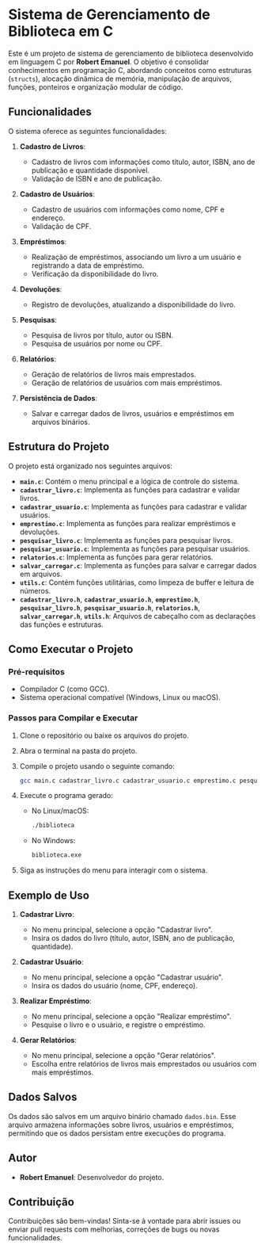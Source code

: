 # Sistema de Gerenciamento de Biblioteca em C

Este é um projeto de sistema de gerenciamento de biblioteca desenvolvido em linguagem C por **Robert Emanuel**. O objetivo é consolidar conhecimentos em programação C, abordando conceitos como estruturas (`structs`), alocação dinâmica de memória, manipulação de arquivos, funções, ponteiros e organização modular de código.

## Funcionalidades

O sistema oferece as seguintes funcionalidades:

1. **Cadastro de Livros**:
   - Cadastro de livros com informações como título, autor, ISBN, ano de publicação e quantidade disponível.
   - Validação de ISBN e ano de publicação.

2. **Cadastro de Usuários**:
   - Cadastro de usuários com informações como nome, CPF e endereço.
   - Validação de CPF.

3. **Empréstimos**:
   - Realização de empréstimos, associando um livro a um usuário e registrando a data de empréstimo.
   - Verificação da disponibilidade do livro.

4. **Devoluções**:
   - Registro de devoluções, atualizando a disponibilidade do livro.

5. **Pesquisas**:
   - Pesquisa de livros por título, autor ou ISBN.
   - Pesquisa de usuários por nome ou CPF.

6. **Relatórios**:
   - Geração de relatórios de livros mais emprestados.
   - Geração de relatórios de usuários com mais empréstimos.

7. **Persistência de Dados**:
   - Salvar e carregar dados de livros, usuários e empréstimos em arquivos binários.

## Estrutura do Projeto

O projeto está organizado nos seguintes arquivos:

- **`main.c`**: Contém o menu principal e a lógica de controle do sistema.
- **`cadastrar_livro.c`**: Implementa as funções para cadastrar e validar livros.
- **`cadastrar_usuario.c`**: Implementa as funções para cadastrar e validar usuários.
- **`emprestimo.c`**: Implementa as funções para realizar empréstimos e devoluções.
- **`pesquisar_livro.c`**: Implementa as funções para pesquisar livros.
- **`pesquisar_usuario.c`**: Implementa as funções para pesquisar usuários.
- **`relatorios.c`**: Implementa as funções para gerar relatórios.
- **`salvar_carregar.c`**: Implementa as funções para salvar e carregar dados em arquivos.
- **`utils.c`**: Contém funções utilitárias, como limpeza de buffer e leitura de números.
- **`cadastrar_livro.h`**, **`cadastrar_usuario.h`**, **`emprestimo.h`**, **`pesquisar_livro.h`**, **`pesquisar_usuario.h`**, **`relatorios.h`**, **`salvar_carregar.h`**, **`utils.h`**: Arquivos de cabeçalho com as declarações das funções e estruturas.

## Como Executar o Projeto

### Pré-requisitos

- Compilador C (como GCC).
- Sistema operacional compatível (Windows, Linux ou macOS).

### Passos para Compilar e Executar

1. Clone o repositório ou baixe os arquivos do projeto.
2. Abra o terminal na pasta do projeto.
3. Compile o projeto usando o seguinte comando:

   ```bash
   gcc main.c cadastrar_livro.c cadastrar_usuario.c emprestimo.c pesquisar_livro.c pesquisar_usuario.c relatorios.c salvar_carregar.c utils.c -o biblioteca
   ```

4. Execute o programa gerado:

   - No Linux/macOS:
     ```bash
     ./biblioteca
     ```
   - No Windows:
     ```bash
     biblioteca.exe
     ```

5. Siga as instruções do menu para interagir com o sistema.

## Exemplo de Uso

1. **Cadastrar Livro**:
   - No menu principal, selecione a opção "Cadastrar livro".
   - Insira os dados do livro (título, autor, ISBN, ano de publicação, quantidade).

2. **Cadastrar Usuário**:
   - No menu principal, selecione a opção "Cadastrar usuário".
   - Insira os dados do usuário (nome, CPF, endereço).

3. **Realizar Empréstimo**:
   - No menu principal, selecione a opção "Realizar empréstimo".
   - Pesquise o livro e o usuário, e registre o empréstimo.

4. **Gerar Relatórios**:
   - No menu principal, selecione a opção "Gerar relatórios".
   - Escolha entre relatórios de livros mais emprestados ou usuários com mais empréstimos.

## Dados Salvos

Os dados são salvos em um arquivo binário chamado `dados.bin`. Esse arquivo armazena informações sobre livros, usuários e empréstimos, permitindo que os dados persistam entre execuções do programa.

## Autor

- **Robert Emanuel**: Desenvolvedor do projeto.

## Contribuição

Contribuições são bem-vindas! Sinta-se à vontade para abrir issues ou enviar pull requests com melhorias, correções de bugs ou novas funcionalidades.
